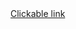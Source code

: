 <!DOCTYPE html>
<html>
  <head>
    <meta charset="utf-8">
    <meta name="viewport" content="width=device-width, intial-scale=1">
    <title>Contact</title>
    <link rel="stylesheet" href="styles.css">
  </head>
  <body>
       <a href="https://www.google.com/"target=" blank"> Clickable link</a>
  </body>
</html>
